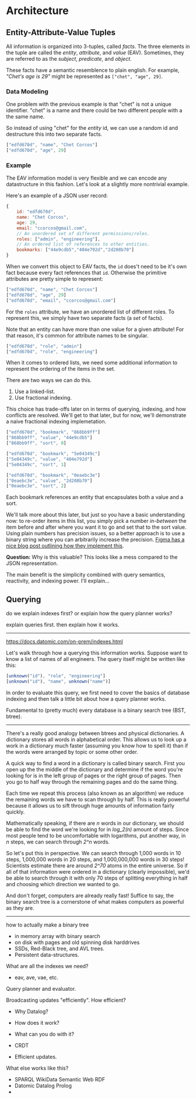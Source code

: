 # Architecture

## Entity-Attribute-Value Tuples

All information is organized into 3-tuples, called *facts*. The three elements in the tuple are called the *entity*, *attribute*, and *value* (EAV). Sometimes, they are referred to as the *subject*, *predicate*, and *object*.

These facts have a semantic resemblence to plain english. For example, *"Chet's age is 29"* might be represented as `["chet", "age", 29]`.

### Data Modeling

One problem with the previous example is that "chet" is not a unique identifier. "chet" is a name and there could be two different people with a the same name.

So instead of using "chet" for the *entity* id, we can use a random id and destructure this into two separate facts.

```js
["edfd670d", "name", "Chet Corcos"]
["edfd670d", "age", 29]
```

### Example

The EAV information model is very flexible and we can encode any datastructure in this fashion. Let's look at a slightly more nontrivial example.

Here's an example of a JSON user record:

```js
{
	id: "edfd670d",
	name: "Chet Corcos",
	age: 29,
	email: "ccorcos@gmail.com",
	// An unordered set of different permissions/roles.
	roles: ["admin", "engineering"],
	// An ordered list of references to other entities.
	bookmarks: ["44e9cdb5","404e792d","2d208b70"]
}
```

When we convert this object to EAV facts, the `id` does't need to be it's own fact because every fact references that `id`. Otherwise the primitive attributes are pretty simple to represent:

```js
["edfd670d", "name", "Chet Corcos"]
["edfd670d", "age", 29]
["edfd670d", "email", "ccorcos@gmail.com"]
```

For the `roles` attribute, we have an unordered list of different roles. To represent this, we simply have two separate facts (a *set* of facts).

Note that an entity can have more than one value for a given attribute! For that reason, it's common for attribute names to be singular.

```js
["edfd670d", "role", "admin"]
["edfd670d", "role", "engineering"]
```

When it comes to ordered lists, we need some additional information to represent the ordering of the items in the set.

There are two ways we can do this.
1. Use a linked-list.
2. Use fractional indexing.

This choice has trade-offs later on in terms of querying, indexing, and how conflicts are resolved. We'll get to that later, but for now, we'll demonstrate a naive fractional indexing implemetation.

```js
["edfd670d", "bookmark", "868bb9ff"]
["868bb9ff", "value", "44e9cdb5"]
["868bb9ff", "sort", 0]

["edfd670d", "bookmark", "5e04349c"]
["5e04349c", "value", "404e792d"]
["5e04349c", "sort", 1]

["edfd670d", "bookmark", "0eaebc3e"]
["0eaebc3e", "value", "2d208b70"]
["0eaebc3e", "sort", 2]
```

Each bookmark references an entity that encapsulates both a value and a sort.

We'll talk more about this later, but just so you have a basic understanding now: to re-order items in this list, you simply pick a number *in-between* the item before and after where you want it to go and set that to the sort value. Using plain numbers has precision issues, so a better approach is to use a binary string where you can arbitrarily increase the precision. [Figma has a nice blog post outlining how they implement this](https://www.figma.com/blog/realtime-editing-of-ordered-sequences/).

**Question:** Why is this valuable? This looks like a mess compared to the JSON representation.

The main benefit is the simplicity combined with query semantics, reactivity, and indexing power. I'll explain...


## Querying

do we explain indexes first? or explain how the query planner works?

explain queries first. then explain how it works.

---

https://docs.datomic.com/on-prem/indexes.html


Let's walk through how a querying this information works. Suppose want to know a list of names of all engineers. The query itself might be written like this:

```js
[unknown("id"), "role", "engineering"]
[unknown("id"), "name", unknown("name")]
```

In order to evaluate this query, we first need to cover the basics of database indexing and then talk a little bit about how a query planner works.

Fundamental to (pretty much) every database is a binary search tree (BST, btree).

---

There's a really good analogy between btrees and physical dictionaries. A dictionary stores all words in alphabetical order. This allows us to look up a work in a dictionary much faster (assuming you know how to spell it) than if the words were arranged by topic or some other order.

A quick way to find a word in a dictionary is called binary search. First you open up the the middle of the dictionary and determine if the word you're looking for is in the left group of pages or the right group of pages. Then you go to half way through the remaining pages and do the same thing.

Each time we repeat this process (also known as an algorithm) we reduce the remaining words we have to scan through by half. This is really powerful because it allows us to sift through huge amounts of information fairly quickly.

Mathematically speaking, if there are *n* words in our dictionary, we should be able to find the word we're looking for in *log_2(n)* amount of steps. Since most people tend to be uncomfortable with logarithms, put another way, in *n* steps, we can search through *2^n* words.

So let's put this in perspective. We can search through 1,000 words in 10 steps, 1,000,000 words in 20 steps, and 1,000,000,000 words in 30 steps! Scientists estimate there are around *2^70* atoms in the entire universe. So if all of that information were ordered in a dictionary (clearly impossible), we'd be able to search through it with only 70 steps of splitting everything in half and choosing which direction we wanted to go.

And don't forget, computers are already really fast! Suffice to say, the binary search tree is a cornerstone of what makes computers as powerful as they are.

---

how to actually make a binary tree
- in memory array with binary search
- on disk with pages and old spinning disk harddrives
- SSDs, Red-Black tree, and AVL trees.
- Persistent data-structures.

What are all the indexes we need?
- eav, ave, vae, etc.

Query planner and evaluator.

Broadcasting updates "efficiently". How efficient?



- Why Datalog?
- How does it work?
- What can you do with it?

- CRDT
- Efficient updates.

What else works like this?
- SPARQL WikiData Semantic Web RDF
- Datomic Datalog Prolog
-